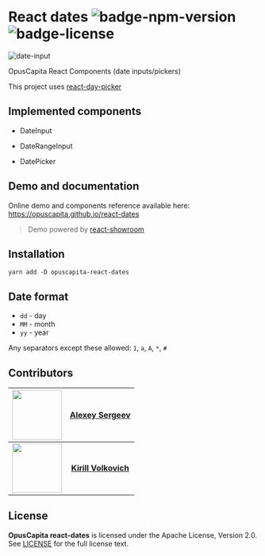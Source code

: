 # React dates ![badge-npm-version](https://img.shields.io/npm/v/opuscapita-react-dates.svg) ![badge-license](https://img.shields.io/github/license/OpusCapita/react-dates.svg)

![date-input](https://raw.githubusercontent.com/OpusCapita/react-dates/master/docs/DateInput.gif)

OpusCapita React Components (date inputs/pickers)

This project uses [react-day-picker](https://github.com/gpbl/react-day-picker)

## Implemented components

* DateInput

* DateRangeInput

* DatePicker

## Demo and documentation

Online demo and components reference available here: https://opuscapita.github.io/react-dates

> Demo powered by [react-showroom](https://github.com/OpusCapitaBES/js-react-showroom-client)

## Installation

`yarn add -D opuscapita-react-dates`

## Date format

* `dd` - day
* `MM` - month
* `yy` - year

Any separators except these allowed: `1`, `a`, `A`, `*`, `#`

## Contributors

| [<img src="https://avatars.githubusercontent.com/u/24603787?v=3" width="100px;"/>](https://github.com/asergeev-sc) | [**Alexey Sergeev**](https://github.com/asergeev-sc)     |
| :---: | :---: |
| [<img src="https://avatars.githubusercontent.com/u/24652543?v=3" width="100px;"/>](https://github.com/asergeev-sc) | [**Kirill Volkovich**](https://github.com/kvolkovich-sc) |

## License

**OpusCapita react-dates** is licensed under the Apache License, Version 2.0. See [LICENSE](./LICENSE) for the full license text.
